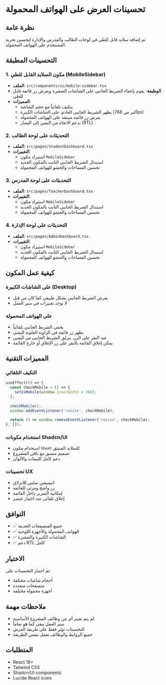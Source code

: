# تحسينات العرض على الهواتف المحمولة

## نظرة عامة
تم إضافة سلايد قابل للطي في لوحات الطالب والمدرس والإدارة لتحسين تجربة المستخدم على الهواتف المحمولة.

## التحسينات المطبقة

### 1. مكون السلايد القابل للطي (MobileSidebar)
- **الملف**: `src/components/ui/mobile-sidebar.tsx`
- **الوظيفة**: يقوم بإخفاء الشريط الجانبي على الشاشات الصغيرة ويعرض زر قائمة قابل للطي
- **المميزات**:
  - يتكيف تلقائياً مع حجم الشاشة
  - يظهر الشريط الجانبي العادي على الشاشات الكبيرة (أكبر من 768px)
  - يعرض زر قائمة منبثقة على الهواتف المحمولة
  - يدعم الاتجاه من اليمين إلى اليسار (RTL)

### 2. التحديثات على لوحة الطالب
- **الملف**: `src/pages/StudentDashboard.tsx`
- **التغييرات**:
  - استيراد مكون `MobileSidebar`
  - استبدال الشريط الجانبي الثابت بالمكون الجديد
  - تحسين المساحات والحشو للهواتف المحمولة

### 3. التحديثات على لوحة المدرس
- **الملف**: `src/pages/TeacherDashboard.tsx`
- **التغييرات**:
  - استيراد مكون `MobileSidebar`
  - استبدال الشريط الجانبي الثابت بالمكون الجديد
  - تحسين المساحات والحشو للهواتف المحمولة

### 4. التحديثات على لوحة الإدارة
- **الملف**: `src/pages/AdminDashboard.tsx`
- **التغييرات**:
  - استيراد مكون `MobileSidebar`
  - استبدال الشريط الجانبي الثابت بالمكون الجديد
  - تحسين المساحات والحشو للهواتف المحمولة

## كيفية عمل المكون

### على الشاشات الكبيرة (Desktop)
- يعرض الشريط الجانبي بشكل طبيعي كما كان من قبل
- لا توجد تغييرات في سير العمل

### على الهواتف المحمولة
- يخفي الشريط الجانبي تلقائياً
- يظهر زر قائمة في الزاوية العلوية اليمنى
- عند النقر على الزر، ينزلق الشريط الجانبي من اليمين
- يمكن إغلاق القائمة بالنقر على زر الإغلاق أو خارج القائمة

## المميزات التقنية

### التكيف التلقائي
```typescript
useEffect(() => {
  const checkMobile = () => {
    setIsMobile(window.innerWidth < 768);
  };
  
  checkMobile();
  window.addEventListener('resize', checkMobile);
  
  return () => window.removeEventListener('resize', checkMobile);
}, []);
```

### استخدام مكونات Shadcn/UI
- استخدام مكون `Sheet` للسلايد المنبثق
- تصميم متسق مع باقي المشروع
- دعم كامل للثيمات والألوان

### تحسينات UX
- انيميشن سلس للانزلاق
- زر واضح ومرئي للقائمة
- إمكانية التمرير داخل القائمة
- إغلاق تلقائي عند اختيار عنصر

## التوافق
- ✅ جميع المتصفحات الحديثة
- ✅ الهواتف المحمولة والأجهزة اللوحية
- ✅ الشاشات الكبيرة والصغيرة
- ✅ دعم RTL كامل

## الاختبار
تم اختبار التحسينات على:
- أحجام شاشات مختلفة
- متصفحات متعددة
- أجهزة محمولة مختلفة

## ملاحظات مهمة
- لم يتم تغيير أي من وظائف المشروع الأساسية
- سير العمل يبقى كما هو تماماً
- التحسينات تؤثر فقط على طريقة العرض
- جميع الروابط والوظائف تعمل بنفس الطريقة

## المتطلبات
- React 18+
- Tailwind CSS
- Shadcn/UI components
- Lucide React icons

